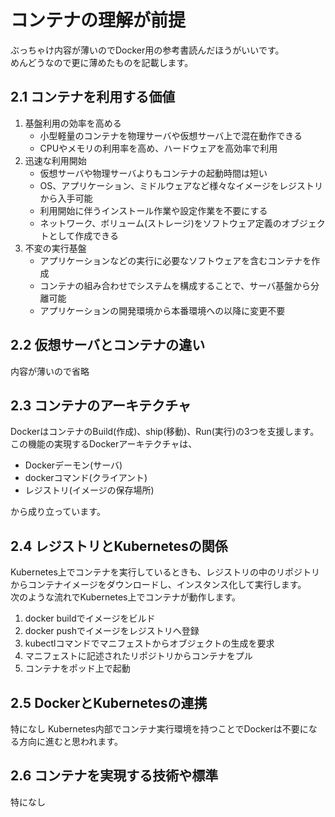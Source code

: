 # コンテナの理解が前提
ぶっちゃけ内容が薄いのでDocker用の参考書読んだほうがいいです。  
めんどうなので更に薄めたものを記載します。
## 2.1 コンテナを利用する価値
1. 基盤利用の効率を高める
    - 小型軽量のコンテナを物理サーバや仮想サーバ上で混在動作できる
    - CPUやメモリの利用率を高め、ハードウェアを高効率で利用
2. 迅速な利用開始
    - 仮想サーバや物理サーバよりもコンテナの起動時間は短い
    - OS、アプリケーション、ミドルウェアなど様々なイメージをレジストリから入手可能
    - 利用開始に伴うインストール作業や設定作業を不要にする
    - ネットワーク、ボリューム(ストレージ)をソフトウェア定義のオブジェクトとして作成できる
3. 不変の実行基盤
    - アプリケーションなどの実行に必要なソフトウェアを含むコンテナを作成
    - コンテナの組み合わせでシステムを構成することで、サーバ基盤から分離可能
    - アプリケーションの開発環境から本番環境への以降に変更不要
## 2.2 仮想サーバとコンテナの違い
内容が薄いので省略
## 2.3 コンテナのアーキテクチャ
DockerはコンテナのBuild(作成)、ship(移動)、Run(実行)の3つを支援します。  
この機能の実現するDockerアーキテクチャは、
- Dockerデーモン(サーバ)
- dockerコマンド(クライアント)
- レジストリ(イメージの保存場所)

から成り立っています。
## 2.4 レジストリとKubernetesの関係
Kubernetes上でコンテナを実行しているときも、レジストリの中のリポジトリからコンテナイメージをダウンロードし、インスタンス化して実行します。  
次のような流れでKubernetes上でコンテナが動作します。
1. docker buildでイメージをビルド
2. docker pushでイメージをレジストリへ登録
3. kubectlコマンドでマニフェストからオブジェクトの生成を要求
4. マニフェストに記述されたリポジトリからコンテナをプル
5. コンテナをポッド上で起動
## 2.5 DockerとKubernetesの連携
特になし
Kubernetes内部でコンテナ実行環境を持つことでDockerは不要になる方向に進むと思われます。
## 2.6 コンテナを実現する技術や標準
特になし

